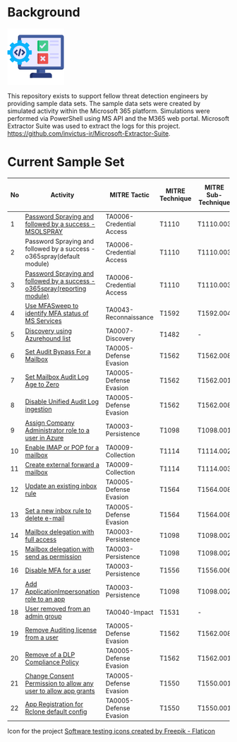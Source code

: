 # Background
<div class="clear"></div>
<div class="pull-right"><img src="https://raw.githubusercontent.com/blueteam0ps/det-eng-samples/8ccc69bf3ce335447c7a7dc96c17ba8939207896/testing.png" /></div>

This repository exists to support fellow threat detection engineers by providing sample data sets. The sample data sets were created by simulated activity within the Microsoft 365 platform. Simulations were performed via PowerShell using MS API and the M365 web portal. Microsoft Extractor Suite was used to extract the logs for this project. https://github.com/invictus-ir/Microsoft-Extractor-Suite.

# Current Sample Set
                    
No  | Activity | MITRE Tactic | MITRE Technique | MITRE Sub-Technique| Source |  Atomic Red Team Test
-------------  | ------------- |-------------|-------------|-------------|-------------|-------------|
1  | [Password Spraying and followed by a success - MSOLSPRAY](https://raw.githubusercontent.com/blueteam0ps/det-eng-samples/main/dataset/t1110.003_msolspraywithsuccess_1.csv) | TA0006-Credential Access |T1110 | T1110.003| AzureActiveDirectoryStsLogon |
2  | Password Spraying and followed by a success - o365spray(default module) | TA0006-Credential Access | T1110 | T1110.003 | AzureActiveDirectoryStsLogon | 
3  | [Password Spraying and followed by a success - o365spray(reporting module)](https://raw.githubusercontent.com/blueteam0ps/det-eng-samples/main/dataset/t1110.003_o365spray_reporting.csv) | TA0006-Credential Access | T1110 | T1110.003 | AzureActiveDirectoryStsLogon |
4  | [Use MFASweep to identify MFA status of MS Services](https://raw.githubusercontent.com/blueteam0ps/det-eng-samples/main/dataset/t1592.004_mfa_sweep.csv)| TA0043-Reconnaissance | T1592 | T1592.004 | AzureActiveDirectoryStsLogon ||
5  | [Discovery using Azurehound list](https://raw.githubusercontent.com/blueteam0ps/det-eng-samples/main/dataset/t1482_azurehound_list.csv) | TA0007-Discovery | T1482 | - | AzureActiveDirectoryStsLogon | |
6  | [Set Audit Bypass For a Mailbox](https://raw.githubusercontent.com/blueteam0ps/det-eng-samples/main/dataset/t1562.008_Set-MailboxAuditBypassAssociation.csv) | TA0005-Defense Evasion | T1562 | T1562.008 | ExchangeAdmin | |
7  | [Set Mailbox Audit Log Age to Zero](https://raw.githubusercontent.com/blueteam0ps/det-eng-samples/main/dataset/t1562.001_Set-Mailbox-AuditLogAgeLimitoZero.csv)  | TA0005-Defense Evasion | T1562 | T1562.001 | ExchangeAdmin | |
8  | [Disable Unified Audit Log ingestion](https://raw.githubusercontent.com/blueteam0ps/det-eng-samples/main/dataset/t1562.008_Disable%20UAL%20ingestion.csv) | TA0005-Defense Evasion | T1562 | T1562.008 | ExchangeAdmin | |
9  | [Assign Company Administrator role to a user in Azure](https://raw.githubusercontent.com/blueteam0ps/det-eng-samples/main/dataset/t1098.001_Add%20a%20user%20to%20company%20administrator%20role.csv) | TA0003-Persistence | T1098 | T1098.001 | Azure Active Directory | |
10 | [Enable IMAP or POP for a mailbox](https://raw.githubusercontent.com/blueteam0ps/det-eng-samples/main/dataset/t1114.002_Enable_POP_IMAP_OWA.csv) | TA0009-Collection | T1114| T1114.002 | ExchangeAdmin | |
11 | [Create external forward a mailbox](https://raw.githubusercontent.com/blueteam0ps/det-eng-samples/main/dataset/t1114_Set-Mailbox-ForwardSMTPAddress.csv) | TA0009-Collection | T1114 | T1114.003 | ExchangeAdmin | 
12 | [Update an existing inbox rule](https://raw.githubusercontent.com/blueteam0ps/det-eng-samples/main/dataset/t1564.008_Update%20existing%20mailbox%20rule%20using%20Set-InboxRule.csv) | TA0005-Defense Evasion | T1564 | T1564.008 | ExchangeAdmin | 
13 | [Set a new inbox rule to delete e-mail](https://raw.githubusercontent.com/blueteam0ps/det-eng-samples/main/dataset/t1564.008_New%20inbox%20rule%20to%20delete%20email.csv) | TA0005-Defense Evasion | T1564 | T1564.008 | ExchangeAdmin | 
14 | [Mailbox delegation with full access](https://raw.githubusercontent.com/blueteam0ps/det-eng-samples/main/dataset/t1098.002_Mail%20Account%20Delegation%20full%20access%20permissions.csv) | TA0003-Persistence | T1098 | T1098.002 | ExchangeAdmin | 
15 | [Mailbox delegation with send as permission](https://raw.githubusercontent.com/blueteam0ps/det-eng-samples/main/dataset/t1098.002_Mail%20account%20delegation-SendAs%20permission.csv) | TA0003-Persistence | T1098 | T1098.002 | ExchangeAdmin | 
16 | [Disable MFA for a user](https://raw.githubusercontent.com/blueteam0ps/det-eng-samples/main/dataset/t1556.006_Disable%20Strong%20Authentication.csv) | TA0003-Persistence | T1556 | T1556.006 | Azure Active Directory | 
17 | [Add ApplicationImpersonation role to an app](https://raw.githubusercontent.com/blueteam0ps/det-eng-samples/main/dataset/t1098.002_ApplicationImpersonation.csv) | TA0003-Persistence | T1098 | T1098.002 | ExchangeAdmin | 
18 | [User removed from an admin group](https://raw.githubusercontent.com/blueteam0ps/det-eng-samples/main/dataset/t1531_Remove-Admin%20members%20from%20a%20group.csv) | TA0040-Impact | T1531 | - | Azure Active Directory | 
19 | [Remove Auditing license from a user](https://raw.githubusercontent.com/blueteam0ps/det-eng-samples/main/dataset/t1562.008_Advanced%20Auditing%20policy%20removed%20from%20a%20user.csv) | TA0005-Defense Evasion | T1562 | T1562.008 | Azure Active Directory |
20 | [Remove of a DLP Compliance Policy](https://raw.githubusercontent.com/blueteam0ps/det-eng-samples/main/dataset/t1562.001_Remove-DlpCompliancePolicy.csv) | TA0005-Defense Evasion | T1562 | T1562.001 | Security Compliance Center | 
21 | [Change Consent Permission to allow any user to allow app grants](https://raw.githubusercontent.com/blueteam0ps/det-eng-samples/main/dataset/t1550.001_Allusers_consent_to_grant_permission_granted.json) | TA0005-Defense Evasion | T1550 | T1550.001 | Azure Active Directory | 
22 | [App Registration for Rclone default config](https://raw.githubusercontent.com/blueteam0ps/det-eng-samples/main/dataset/t1550.001_default_rclone_app_registration.json) | TA0005-Defense Evasion | T1550 | T1550.001 | Azure Active Directory | 


Icon for the project
<a href="https://www.flaticon.com/free-icons/software-testing" title="software testing icons">Software testing icons created by Freepik - Flaticon</a>
